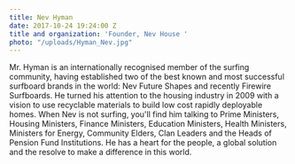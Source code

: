 ```yaml
---
title: Nev Hyman
date: 2017-10-24 19:24:00 Z
title and organization: 'Founder, Nev House '
photo: "/uploads/Hyman_Nev.jpg"
---
```


Mr. Hyman is an internationally recognised member of the surfing community, having established two of the best known and most successful surfboard brands in the world: Nev Future Shapes and recently Firewire Surfboards. He turned his attention to the housing industry in 2009 with a vision to use recyclable materials to build low cost rapidly deployable homes. When Nev is not surfing, you'll find him talking to Prime Ministers, Housing Ministers, Finance Ministers, Education Ministers, Health Ministers, Ministers for Energy, Community Elders, Clan Leaders and the Heads of Pension Fund Institutions. He has a heart for the people, a global solution and the resolve to make a difference in this world.